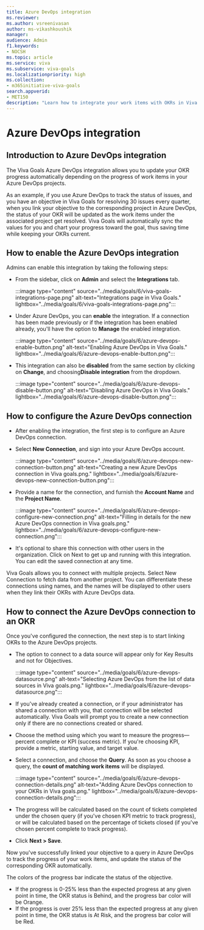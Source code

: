 ```yaml
---
title: Azure DevOps integration
ms.reviewer: 
ms.author: vsreenivasan
author: ms-vikashkoushik
manager: 
audience: Admin
f1.keywords:
- NOCSH
ms.topic: article
ms.service: viva
ms.subservice: viva-goals
ms.localizationpriority: high
ms.collection:  
- m365initiative-viva-goals  
search.appverid:
- MET150
description: "Learn how to integrate your work items with OKRs in Viva Goals"
---
```


# Azure DevOps integration

## Introduction to Azure DevOps integration

The Viva Goals Azure DevOps integration allows you to update your OKR progress automatically depending on the progress of work items in your Azure DevOps projects. 

As an example, if you use Azure DevOps to track the status of issues, and you have an objective in Viva Goals for resolving 30 issues every quarter, when you link your objective to the corresponding project in Azure DevOps, the status of your OKR will be updated as the work items under the associated project get resolved. Viva Goals will automatically sync the values for you and chart your progress toward the goal, thus saving time while keeping your OKRs current.

## How to enable the Azure DevOps integration

Admins can enable this integration by taking the following steps: 

- From the sidebar, click on **Admin** and select the **Integrations** tab. 

   :::image type="content" source="../media/goals/6/viva-goals-integrations-page.png" alt-text="Integrations page in Viva Goals." lightbox="../media/goals/6/viva-goals-integrations-page.png":::

- Under Azure DevOps, you can **enable** the integration. If a connection has been made previously or if the integration has been enabled already, you'll have the option to **Manage** the enabled integration. 

   :::image type="content" source="../media/goals/6/azure-devops-enable-button.png" alt-text="Enabling Azure DevOps in Viva Goals." lightbox="../media/goals/6/azure-devops-enable-button.png":::

- This integration can also be **disabled** from the same section by clicking on **Change**, and choosing**Disable integration** from the dropdown.

  :::image type="content" source="../media/goals/6/azure-devops-disable-button.png" alt-text="Disabling Azure DevOps in Viva Goals." lightbox="../media/goals/6/azure-devops-disable-button.png":::

## How to configure the Azure DevOps connection 

- After enabling the integration, the first step is to configure an Azure DevOps connection. 
- Select **New Connection**, and sign into your Azure DevOps account. 

  :::image type="content" source="../media/goals/6/azure-devops-new-connection-button.png" alt-text="Creating a new Azure DevOps connection in Viva goals.png." lightbox="../media/goals/6/azure-devops-new-connection-button.png":::

- Provide a name for the connection, and furnish the **Account Name** and the **Project Name**. 

  :::image type="content" source="../media/goals/6/azure-devops-configure-new-connection.png" alt-text="Filling in details for the new Azure DevOps connection in Viva goals.png." lightbox="../media/goals/6/azure-devops-configure-new-connection.png":::

- It's optional to share this connection with other users in the organization. Click on Next to get up and running with this integration. You can edit the saved connection at any time.

Viva Goals allows you to connect with multiple projects. Select New Connection to fetch data from another project. You can differentiate these connections using names, and the names will be displayed to other users when they link their OKRs with Azure DevOps data.

## How to connect the Azure DevOps connection to an OKR

Once you've configured the connection, the next step is to start linking OKRs to the Azure DevOps projects.

- The option to connect to a data source will appear only for Key Results and not for Objectives.

  :::image type="content" source="../media/goals/6/azure-devops-datasource.png" alt-text="Selecting Azure DevOps from the list of data sources in Viva goals.png." lightbox="../media/goals/6/azure-devops-datasource.png":::

- If you've already created a connection, or if your administrator has shared a connection with you, that connection will be selected automatically. Viva Goals will prompt you to create a new connection only if there are no connections created or shared. 
- Choose the method using which you want to measure the progress—percent complete or KPI (success metric). If you're choosing KPI, provide a metric, starting value, and target value. 
- Select a connection, and choose the **Query**. As soon as you choose a query, the **count of matching work items** will be displayed. 

  :::image type="content" source="../media/goals/6/azure-devops-connection-details.png" alt-text="Adding Azure DevOps connection to your OKRs in Viva goals.png." lightbox="../media/goals/6/azure-devops-connection-details.png":::

- The progress will be calculated based on the count of tickets completed under the chosen query (if you've chosen KPI metric to track progress), or will be calculated based on the percentage of tickets closed (if you've chosen percent complete to track progress). 
- Click **Next > Save**.

Now you've successfully linked your objective to a query in Azure DevOps to track the progress of your work items, and update the status of the corresponding OKR automatically.

The colors of the progress bar indicate the status of the objective.

- If the progress is 0-25% less than the expected progress at any given point in time, the OKR status is Behind, and the progress bar color will be Orange.
- If the progress is over 25% less than the expected progress at any given point in time, the OKR status is At Risk, and the progress bar color will be Red.
